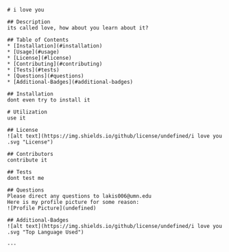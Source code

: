 

    # i love you 

    ## Description
    its called love, how about you learn about it?

    ## Table of Contents
    * [Installation](#installation)
    * [Usage](#usage)
    * [License](#license)
    * [Contributing](#contributing)
    * [Tests](#tests)
    * [Questions](#questions)
    * [Additional-Badges](#additional-badges)
     
    ## Installation
    dont even try to install it 

    # Utilization
    use it 

    ## License
    ![alt text](https://img.shields.io/github/license/undefined/i love you .svg "License")

    ## Contributors
    contribute it 

    ## Tests
    dont test me 

    ## Questions
    Please direct any questions to lakis006@umn.edu
    Here is my profile picture for some reason:
    ![Profile Picture](undefined)

    ## Additional-Badges 
    ![alt text](https://img.shields.io/github/license/undefined/i love you .svg "Top Language Used")

    ---

    